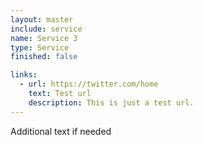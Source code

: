 ```yaml
---
layout: master
include: service
name: Service 3
type: Service
finished: false

links:
  - url: https://twitter.com/home
    text: Test url
    description: This is just a test url.
---
```

Additional text if needed
